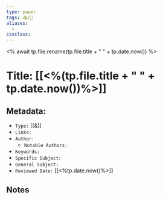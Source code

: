 ```yaml
---
type: paper
tags: 📥️/📜️
aliases:
  - 
cssclass: 
---
```


<% await tp.file.rename(tp.file.title + " " + tp.date.now()) %>

# Title: **[[<%(tp.file.title + " " + tp.date.now())%>]]**


## Metadata:

- `Type:` [[&]]
- `Links:`
- `Author:` 
	- `Notable Authors:` 
- `Keywords:` 
- `Specific Subject:` 
- `General Subject:` 
- `Reviewed Date:` [[<%tp.date.now()%>]]


## Notes



